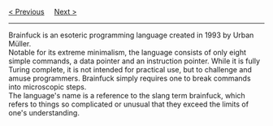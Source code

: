 <a href="https://bledy-guides.repl.co/#bf">&lt; Previous</a>
&nbsp;&nbsp;&nbsp;
<a href="Introduction.md">Next &gt;</a>
<hr>
Brainfuck is an esoteric programming language created in 1993 by Urban Müller.
<br>
Notable for its extreme minimalism, the language consists of only eight simple commands, a data pointer and an instruction pointer. While it is fully Turing complete, it is not intended for practical use, but to challenge and amuse programmers. Brainfuck simply requires one to break commands into microscopic steps.
<br>
The language's name is a reference to the slang term brainfuck, which refers to things so complicated or unusual that they exceed the limits of one's understanding.
